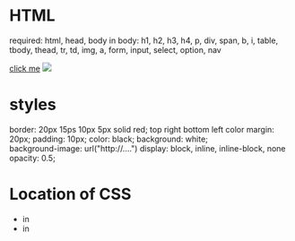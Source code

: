 # HTML

required: html, head, body
in body: h1, h2, h3, h4, p, div, span, b, i, table, tbody, thead, tr, td, img, a, form, input, select, option, nav

<a href="http://...">click me</a>
<img src="http://..."/>
<div style="....">

# styles

border: 20px 15ps  10px   5px  solid red;
        top  right bottom left color
margin: 20px;
padding: 10px;
color: black;
background: white;        
background-image: url("http://....")
display: block, inline, inline-block, none
opacity: 0.5;

# Location of CSS
- in <div style="...">
- in <head><style>....</style</head>
- in files/mystyle.css and include them
  <link rel="stylesheet" href="css/bulma.css">


# Location of JS
- in <div onclick="alert('here I am')">
- in <script>alert('here I am')</script>
- in <script src="http://....js"></script>